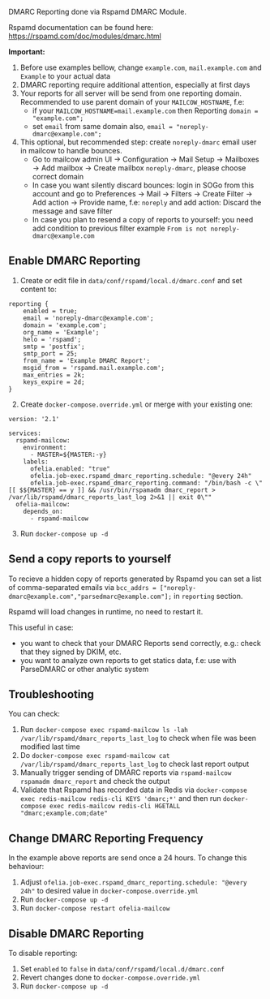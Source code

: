 DMARC Reporting done via Rspamd DMARC Module.

Rspamd documentation can be found here: https://rspamd.com/doc/modules/dmarc.html

**Important:**
1. Before use examples bellow, change `example.com`, `mail.example.com` and `Example` to your actual data
2. DMARC reporting require additional attention, especially at first days
3. Your reports for all server will be send from one reporting domain. Recommended to use parent domain of your `MAILCOW_HOSTNAME`, f.e:
    - if your `MAILCOW_HOSTNAME=mail.example.com` then Reporting `domain = "example.com";`
    - set `email` from same domain also, `email = "noreply-dmarc@example.com";`
4. This optional, but recommended step: create `noreply-dmarc` email user in mailcow to handle bounces.
    - Go to mailcow admin UI → Configuration → Mail Setup → Mailboxes → Add mailbox → Create mailbox `noreply-dmarc`, please choose correct domain
    - In case you want silently discard bounces: login in SOGo from this account and go to Preferences → Mail → Filters → Create Filter → Add action → Provide name, f.e: `noreply` and add action: Discard the message and save filter
    - In case you plan to resend a copy of reports to yourself: you need add condition to previous filter example `From is not noreply-dmarc@example.com`

## Enable DMARC Reporting
1. Create or edit file in `data/conf/rspamd/local.d/dmarc.conf` and set content to:
```
reporting {
    enabled = true;
    email = 'noreply-dmarc@example.com';
    domain = 'example.com';
    org_name = 'Example';
    helo = 'rspamd';
    smtp = 'postfix';
    smtp_port = 25;
    from_name = 'Example DMARC Report';
    msgid_from = 'rspamd.mail.example.com';
    max_entries = 2k;
    keys_expire = 2d;
}
```
2. Create `docker-compose.override.yml` or merge with your existing one:
```
version: '2.1'

services:
  rspamd-mailcow:
    environment:
      - MASTER=${MASTER:-y}
    labels:
      ofelia.enabled: "true"
      ofelia.job-exec.rspamd_dmarc_reporting.schedule: "@every 24h"
      ofelia.job-exec.rspamd_dmarc_reporting.command: "/bin/bash -c \"[[ $${MASTER} == y ]] && /usr/bin/rspamadm dmarc_report > /var/lib/rspamd/dmarc_reports_last_log 2>&1 || exit 0\""
  ofelia-mailcow:
    depends_on:
      - rspamd-mailcow
```
3. Run `docker-compose up -d`

## Send a copy reports to yourself
To recieve a hidden copy of reports generated by Rspamd you can set a list of comma-separated emails via `bcc_addrs = ["noreply-dmarc@example.com","parsedmarc@example.com"];` in `reporting` section.

Rspamd will load changes in runtime, no need to restart it.

This useful in case:
- you want to check that your DMARC Reports send correctly, e.g.: check that they signed by DKIM, etc.
- you want to analyze own reports to get statics data, f.e: use with ParseDMARC or other analytic system

## Troubleshooting
You can check:
1. Run `docker-compose exec rspamd-mailcow ls -lah /var/lib/rspamd/dmarc_reports_last_log` to check when file was been modified last time
2. Do `docker-compose exec rspamd-mailcow cat /var/lib/rspamd/dmarc_reports_last_log` to check last report output
3. Manually trigger sending of DMARC reports via `rspamd-mailcow rspamadm dmarc_report` and check the output
4. Validate that Rspamd has recorded data in Redis via `docker-compose exec redis-mailcow redis-cli KEYS 'dmarc;*'` and then run `docker-compose exec redis-mailcow redis-cli HGETALL "dmarc;example.com;date"`

## Change DMARC Reporting Frequency
In the example above reports are send once a 24 hours. To change this behaviour:
1. Adjust `ofelia.job-exec.rspamd_dmarc_reporting.schedule: "@every 24h"` to desired value in `docker-compose.override.yml`
2. Run `docker-compose up -d`
3. Run `docker-compose restart ofelia-mailcow`

## Disable DMARC Reporting
To disable reporting:
1. Set `enabled` to `false` in `data/conf/rspamd/local.d/dmarc.conf`
2. Revert changes done to `docker-compose.override.yml`
3. Run `docker-compose up -d`
